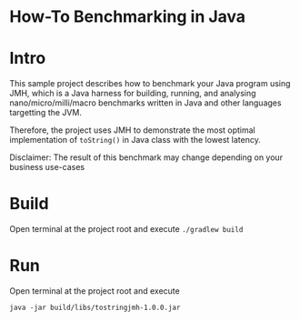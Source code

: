 # How-To Benchmarking in Java
# Intro
This sample project describes how to benchmark your Java program using JMH, which is a Java harness for building, running, and analysing nano/micro/milli/macro benchmarks written in Java and other languages targetting the JVM. 

Therefore, the project uses JMH to demonstrate the most optimal implementation of `toString()` in Java class with the lowest latency.

Disclaimer: The result of this benchmark may change depending on your business use-cases

# Build
Open terminal at the project root and execute `./gradlew build`

# Run
Open terminal at the project root and execute
```shell script
java -jar build/libs/tostringjmh-1.0.0.jar
```